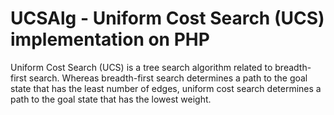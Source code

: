 # UCSAlg - Uniform Cost Search (UCS) implementation on PHP

Uniform Cost Search (UCS) is a tree search algorithm related to breadth-first search. Whereas breadth-first search determines a path to the goal state that has the least number of edges, uniform cost search determines a path to the goal state that has the lowest weight.
